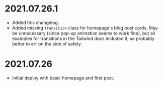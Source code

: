 # 2021.07.26.1
- Added this changelog.
- Added missing `transition` class for homepage's blog post cards. May be unnecessary (since pop-up animation seems to
  work fine), but all examples for transitions in the Tailwind docs included it, so probably better to err on the side
  of safety.

# 2021.07.26
- Initial deploy with basic homepage and first post.

